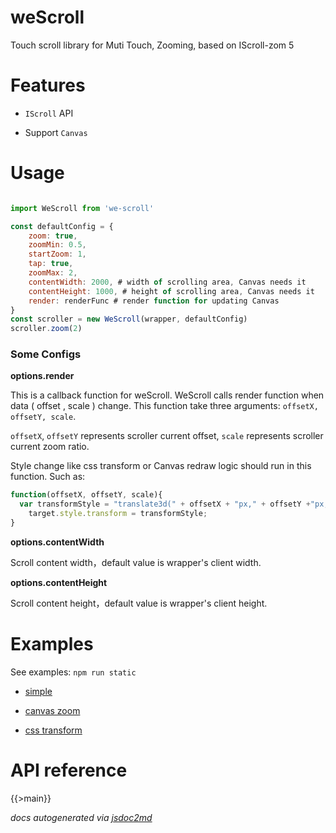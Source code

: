 # weScroll
Touch scroll library for Muti Touch, Zooming, based on IScroll-zom 5

# Features

- `IScroll` API

- Support `Canvas`

# Usage

```javascript

import WeScroll from 'we-scroll'

const defaultConfig = {
    zoom: true,
    zoomMin: 0.5,
    startZoom: 1,
    tap: true,
    zoomMax: 2,
    contentWidth: 2000, # width of scrolling area, Canvas needs it
    contentHeight: 1000, # height of scrolling area, Canvas needs it
    render: renderFunc # render function for updating Canvas
}
const scroller = new WeScroll(wrapper, defaultConfig)
scroller.zoom(2)

```
### Some Configs

**options.render**

This is a callback function for weScroll. WeScroll calls  render function when data ( offset , scale ) change. This function take three arguments: `offsetX, offsetY, scale`.

`offsetX`, `offsetY` represents scroller current offset, `scale` represents scroller current zoom ratio.

Style change like css transform or Canvas redraw logic should run in this function. Such as:

```javascript
function(offsetX, offsetY, scale){
  var transformStyle = "translate3d(" + offsetX + "px," + offsetY +"px, 0px) scale("+ scale +")";
    target.style.transform = transformStyle;
}
```

**options.contentWidth**

Scroll content width，default value is wrapper's client width.

**options.contentHeight**

Scroll content height，default value is wrapper's client height.

# Examples

See examples:
`npm run static`

* <a href="examples/index.html">simple</a>

* <a href="examples/canvas_zoom">canvas zoom</a>

* <a href="examples/css_transform.html">css transform</a>

# API reference

{{>main}}

*docs autogenerated via [jsdoc2md](https://github.com/jsdoc2md/jsdoc-to-markdown)*